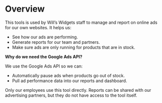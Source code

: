 # Overview

This tools is used by Will’s Widgets staff to manage and report on online ads for our own websites. It helps us:

- See how our ads are performing.
- Generate reports for our team and partners.
- Make sure ads are only running for products that are in stock.

**Why do we need the Google Ads API?**

We use the Google Ads API so we can:
- Automatically pause ads when products go out of stock.
- Pull ad performance data into our reports and dashboard.

Only our employees use this tool directly. Reports can be shared with our advertising partners, but they do not have access to the tool itself.
